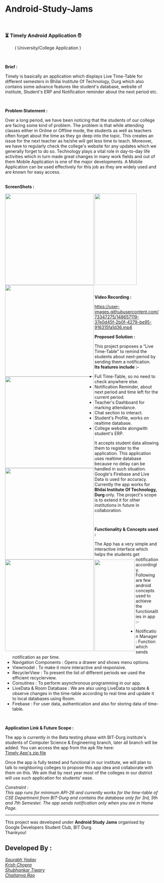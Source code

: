 # Android-Study-Jams
<br/>

### ⏳ Timely Android Application ⏰
&nbsp; &nbsp; &nbsp; &nbsp;&nbsp;( University/College Application )

<br/>

<b> Brief : </b>

Timely is basically an application which displays Live Time-Table for different semesters in Bhilai Institute Of Technology, Durg which also contains some advance features like student's database, website of institute, Student's ERP and Notification reminder about the next period etc.

<br/>

<b> Problem Statement : </b>

Over a long period, we have been noticing that the students of our college are facing some kind of problem. The problem is that while attending classes either in Online or Offline mode, the students as well as teachers often forget about the time as they go deep into the topic. This creates an issue for the next teacher as he/she will get less time to teach. Moreover, we have to regularly check the college's website for any updates which we generally forget to do so.
Technology plays a vital role in day-to-day life activities which in turn made great changes in many work fields and out of them Mobile Application is one of the major developments. A Mobile Application can be used effectively for this job as they are widely used and are known for easy access.

<br/>
<b> ScreenShots : </b>
<p align="left"></p>
<img src="https://user-images.githubusercontent.com/77012237/178143730-7cbee7d5-abb6-4660-87ba-6a13c7b084c8.png" height="300px" width="290px" align="left">
<img src="https://user-images.githubusercontent.com/77012237/178143851-bc395f96-c153-4c1f-ad34-a59f0a944622.png" height="300px" width="290px" align="left">
<img src="https://user-images.githubusercontent.com/77012237/178143994-71500642-4c54-4ed8-99e6-b400abe296da.png" height="300px" width="290px" align="left">
<img src="https://user-images.githubusercontent.com/77012237/178144145-2c365a41-fd75-41d3-a4f6-a0b985409ea4.png" height="300px" width="290px" align="left">
<img src="https://user-images.githubusercontent.com/77012237/178144232-6a4ab3c5-4aa9-4a31-b477-a891d504c6b4.png" height="300px" width="290px" align="left">
<img src="https://user-images.githubusercontent.com/77012237/178144407-bc1a1d37-1b9a-4bb7-b222-657e228451e2.png" height="300px" width="132px" align="left">
<img src="https://user-images.githubusercontent.com/73347275/148654165-cb57522d-c32b-452a-bc09-fdc57d9732fe.jpg" height="300px" width="138px">

<br/>
<br/>

<b>Video Recording : </b><br/>


https://user-images.githubusercontent.com/73347275/148657119-37e0d45f-2b0f-4279-be95-916315fa1d36.mp4


<b> Proposed Solution : </b>

This project proposes a “Live Time-Table” to remind the students about next-period by sending them a notification. <br/>
<b> Its features include :- </b> 
- Full Time-Table, so no need to check anywhere else.
- Notification Reminder, about next period and time left for the current period.
- Teacher's Dashboard for marking attendance.
- Chat section to interact.
- Student's Profile, works on realtime database.
- College website alongwith student's ERP.

It accepts student data allowing them to register to the application. This application uses realtime database because no delay can be handled in such situation. Google's Firebase and Live Data is used for accuracy. Currently the app works for <b> Bhilai Institute Of Technology, Durg </b> only. The project's scope is to extend it for other institutions in future in collaboration.

<br/>


<b> Functionality & Concepts used : </b>

The App has a very simple and interactive interface which helps the students get notification accordingly. Following are few android concepts used to achieve the functionalities in app :- 

- Notification Manager : Function which sends notification as per time.
- Navigation Components : Opens a drawer and shows menu options.
- Viewmodel : To make it more interactive and responsive.
- RecyclerView : To present the list of different periods we used the efficient recyclerview.
- Coroutines : To perform asynchronous programming in our app.
- LiveData & Room Database : We are also using LiveData to update & observe changes in the time-table according to real time and update it to local databases using Room. 
- Firebase : For user data, authentication and also for storing data of time-table.

<br/>

<b> Application Link & Future Scope : </b>

The app is currently in the Beta testing phase with BIT-Durg institute's students of Computer Science & Engineering branch, later all branch will be added. You can access the app from the apk file here: <br/>
[Timely App's zip file](https://github.com/KrishChopra22/Android-Study-Jams_repo/files/7834433/Timely.zip)

Once the app is fully tested and functional in our institute, we will plan to talk to neighboring colleges to propose this app idea and collaborate with them on this. We aim that by next year most of the colleges in our district will use such application for students' ease. <br/>

<i> Constraint :  <br/>
This app runs for minimum API-26 and currently works for the time-table of CSE Department from BIT-Durg and contains the database only for 3rd, 5th and 7th Semester. 
The app sends notification only when you are in Home Page.</i>

<hr>

This project was developed under <b>Android Study Jams</b> organised by Google Developers Student Club, BIT Durg. <br>
Thankyou!

## Developed By : <br> <i>
[Saurabh Yadav](https://www.linkedin.com/in/saurabh-yadav-73616b137/) <br>
[Krish Chopra](https://www.linkedin.com/in/krishchopra22) <br>
[Shubhankar Tiwary](https://www.linkedin.com/in/shubhankar10) <br>
[Chaitanya Rao](https://www.linkedin.com/in/chaitanya-rao-375b30207) <br>
</i>
